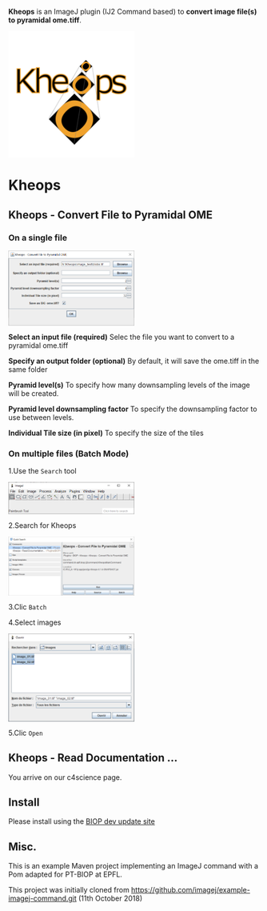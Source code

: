 

**Kheops** is an ImageJ plugin (IJ2 Command based) to **convert image file(s) to pyramidal ome.tiff**. 

<img src="https://github.com/BIOP/ijp-kheops/raw/master/images/0-kheops_logo.png" title="Kheops" width="50%" align="center">

# Kheops

##  Kheops - Convert File to Pyramidal OME

### On a single file  
 
<img src="https://github.com/BIOP/ijp-kheops/raw/master/images/1-image_single_file.png" title="Kheops on Single File" width="50%" align="center">


**Select an input file (required)**
Selec the file you want to convert to a pyramidal ome.tiff 

**Specify an output folder (optional)**
By default, it will save the ome.tiff in the same folder 

**Pyramid level(s)**
To specify how many downsampling levels of the image will be created. 

**Pyramid level downsampling factor**
To specify the downsampling factor to use between levels.

**Individual Tile size (in pixel)**
To specify the size of the tiles

### On multiple files (Batch Mode) </h3> 

1.Use the `Search` tool

<img src="https://github.com/BIOP/ijp-kheops/raw/master/images/2-image_fiji_main.png" title="Kheops on Single File" width="50%" align="center">


2.Search for Kheops

<img src="https://github.com/BIOP/ijp-kheops/raw/master/images/3-image_multi_files.png" title="Kheops on Single File" width="50%" align="center">


3.Clic `Batch`

4.Select images

<img src="https://github.com/BIOP/ijp-kheops/raw/master/images/4-image_multi_select.png" title="Kheops on Single File" width="50%" align="center">


5.Clic  `Open`


## Kheops - Read Documentation ...
You arrive on our c4science page.

## Install

Please install using the [BIOP dev update site ](https://c4science.ch/w/bioimaging_and_optics_platform_biop/image-processing/imagej_tools/update-site/)

## Misc.

This is an example Maven project implementing an ImageJ command with a Pom adapted for PT-BIOP at EPFL.

This project was initially cloned from https://github.com/imagej/example-imagej-command.git (11th October 2018)
